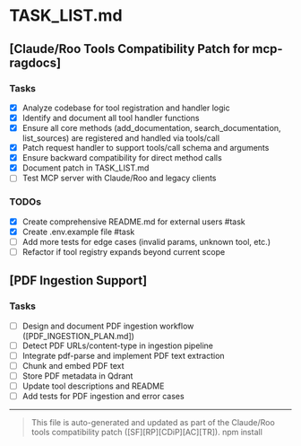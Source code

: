 # TASK_LIST.md

## [Claude/Roo Tools Compatibility Patch for mcp-ragdocs]

### Tasks

- [x] Analyze codebase for tool registration and handler logic
- [x] Identify and document all tool handler functions
- [x] Ensure all core methods (add_documentation, search_documentation, list_sources) are registered and handled via tools/call
- [x] Patch request handler to support tools/call schema and arguments
- [x] Ensure backward compatibility for direct method calls
- [x] Document patch in TASK_LIST.md
- [ ] Test MCP server with Claude/Roo and legacy clients

### TODOs
- [x] Create comprehensive README.md for external users #task
- [x] Create .env.example file #task
- [ ] Add more tests for edge cases (invalid params, unknown tool, etc.)
- [ ] Refactor if tool registry expands beyond current scope

## [PDF Ingestion Support]

### Tasks
- [ ] Design and document PDF ingestion workflow ([PDF_INGESTION_PLAN.md])
- [ ] Detect PDF URLs/content-type in ingestion pipeline
- [ ] Integrate pdf-parse and implement PDF text extraction
- [ ] Chunk and embed PDF text
- [ ] Store PDF metadata in Qdrant
- [ ] Update tool descriptions and README
- [ ] Add tests for PDF ingestion and error cases

---

> This file is auto-generated and updated as part of the Claude/Roo tools compatibility patch ([SF][RP][CDiP][AC][TR]).
npm install